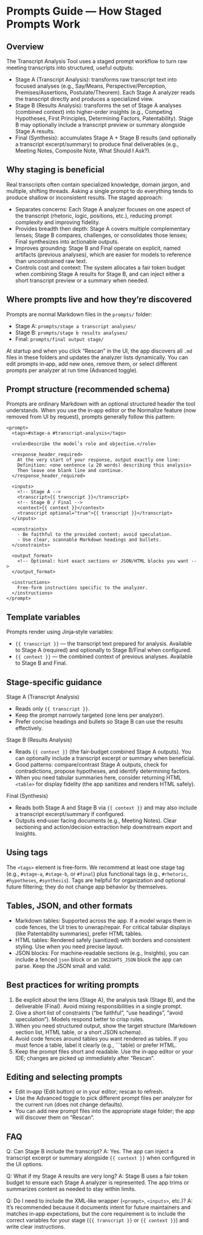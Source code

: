 Prompts Guide — How Staged Prompts Work
=======================================

Overview
--------
The Transcript Analysis Tool uses a staged prompt workflow to turn raw meeting transcripts into structured, useful outputs:

- Stage A (Transcript Analysis): transforms raw transcript text into focused analyses (e.g., Say/Means, Perspective/Perception, Premises/Assertions, Postulate/Theorem). Each Stage A analyzer reads the transcript directly and produces a specialized view.
- Stage B (Results Analysis): transforms the set of Stage A analyses (combined context) into higher‑order insights (e.g., Competing Hypotheses, First Principles, Determining Factors, Patentability). Stage B may optionally include a transcript preview or summary alongside Stage A results.
- Final (Synthesis): accumulates Stage A + Stage B results (and optionally a transcript excerpt/summary) to produce final deliverables (e.g., Meeting Notes, Composite Note, What Should I Ask?).

Why staging is beneficial
-------------------------
Real transcripts often contain specialized knowledge, domain jargon, and multiple, shifting threads. Asking a single prompt to do everything tends to produce shallow or inconsistent results. The staged approach:

- Separates concerns: Each Stage A analyzer focuses on one aspect of the transcript (rhetoric, logic, positions, etc.), reducing prompt complexity and improving fidelity.
- Provides breadth then depth: Stage A covers multiple complementary lenses; Stage B compares, challenges, or consolidates those lenses; Final synthesizes into actionable outputs.
- Improves grounding: Stage B and Final operate on explicit, named artifacts (previous analyses), which are easier for models to reference than unconstrained raw text.
- Controls cost and context: The system allocates a fair token budget when combining Stage A results for Stage B, and can inject either a short transcript preview or a summary when needed.

Where prompts live and how they’re discovered
--------------------------------------------
Prompts are normal Markdown files in the `prompts/` folder:

- Stage A: `prompts/stage a transcript analyses/`
- Stage B: `prompts/stage b results analyses/`
- Final:   `prompts/final output stage/`

At startup and when you click “Rescan” in the UI, the app discovers all `.md` files in these folders and updates the analyzer lists dynamically. You can edit prompts in‑app, add new ones, remove them, or select different prompts per analyzer at run time (Advanced toggle).

Prompt structure (recommended schema)
------------------------------------
Prompts are ordinary Markdown with an optional structured header the tool understands. When you use the in‑app editor or the Normalize feature (now removed from UI by request), prompts generally follow this pattern:

```
<prompt>
  <tags>#stage-a #transcript-analysis</tags>

  <role>Describe the model’s role and objective.</role>

  <response_header_required>
    At the very start of your response, output exactly one line:
    Definition: <one sentence (≤ 20 words) describing this analysis>
    Then leave one blank line and continue.
  </response_header_required>

  <inputs>
    <!-- Stage A -->
    <transcript>{{ transcript }}</transcript>
    <!-- Stage B / Final -->
    <context>{{ context }}</context>
    <transcript optional="true">{{ transcript }}</transcript>
  </inputs>

  <constraints>
    - Be faithful to the provided content; avoid speculation.
    - Use clear, scannable Markdown headings and bullets.
  </constraints>

  <output_format>
    <!-- Optional: hint exact sections or JSON/HTML blocks you want -->
  </output_format>

  <instructions>
    Free‑form instructions specific to the analyzer.
  </instructions>
</prompt>
```

Template variables
------------------
Prompts render using Jinja‑style variables:

- `{{ transcript }}` — the transcript text prepared for analysis. Available to Stage A (required) and optionally to Stage B/Final when configured.
- `{{ context }}` — the combined context of previous analyses. Available to Stage B and Final.

Stage‑specific guidance
-----------------------

Stage A (Transcript Analysis)
- Reads only `{{ transcript }}`.
- Keep the prompt narrowly targeted (one lens per analyzer).
- Prefer concise headings and bullets so Stage B can use the results effectively.

Stage B (Results Analysis)
- Reads `{{ context }}` (the fair‑budget combined Stage A outputs). You can optionally include a transcript excerpt or summary when beneficial.
- Good patterns: compare/contrast Stage A outputs, check for contradictions, propose hypotheses, and identify determining factors.
- When you need tabular summaries here, consider returning HTML `<table>` for display fidelity (the app sanitizes and renders HTML safely).

Final (Synthesis)
- Reads both Stage A and Stage B via `{{ context }}` and may also include a transcript excerpt/summary if configured.
- Outputs end‑user facing documents (e.g., Meeting Notes). Clear sectioning and action/decision extraction help downstream export and Insights.

Using tags
----------
The `<tags>` element is free‑form. We recommend at least one stage tag (e.g., `#stage-a`, `#stage-b`, or `#final`) plus functional tags (e.g., `#rhetoric`, `#hypotheses`, `#synthesis`). Tags are helpful for organization and optional future filtering; they do not change app behavior by themselves.

Tables, JSON, and other formats
-------------------------------

- Markdown tables: Supported across the app. If a model wraps them in code fences, the UI tries to unwrap/repair. For critical tabular displays (like Patentability summaries), prefer HTML tables.
- HTML tables: Rendered safely (sanitized) with borders and consistent styling. Use when you need precise layout.
- JSON blocks: For machine‑readable sections (e.g., Insights), you can include a fenced `json` block or an `INSIGHTS_JSON` block the app can parse. Keep the JSON small and valid.

Best practices for writing prompts
---------------------------------

1) Be explicit about the lens (Stage A), the analysis task (Stage B), and the deliverable (Final). Avoid mixing responsibilities in a single prompt.
2) Give a short list of constraints (“be faithful”, “use headings”, “avoid speculation”). Models respond better to crisp rules.
3) When you need structured output, show the target structure (Markdown section list, HTML table, or a short JSON schema).
4) Avoid code fences around tables you want rendered as tables. If you must fence a table, label it clearly (e.g., ```table) or prefer HTML.
5) Keep the prompt files short and readable. Use the in‑app editor or your IDE; changes are picked up immediately after “Rescan”.

Editing and selecting prompts
-----------------------------

- Edit in‑app (Edit button) or in your editor; rescan to refresh.
- Use the Advanced toggle to pick different prompt files per analyzer for the current run (does not change defaults).
- You can add new prompt files into the appropriate stage folder; the app will discover them on “Rescan”.

FAQ
---

Q: Can Stage B include the transcript?
A: Yes. The app can inject a transcript excerpt or summary alongside `{{ context }}` when configured in the UI options.

Q: What if my Stage A results are very long?
A: Stage B uses a fair token budget to ensure each Stage A analyzer is represented. The app trims or summarizes content as needed to stay within limits.

Q: Do I need to include the XML‑like wrapper (`<prompt>`, `<inputs>`, etc.)?
A: It’s recommended because it documents intent for future maintainers and matches in‑app expectations, but the core requirement is to include the correct variables for your stage (`{{ transcript }}` or `{{ context }}`) and write clear instructions.

